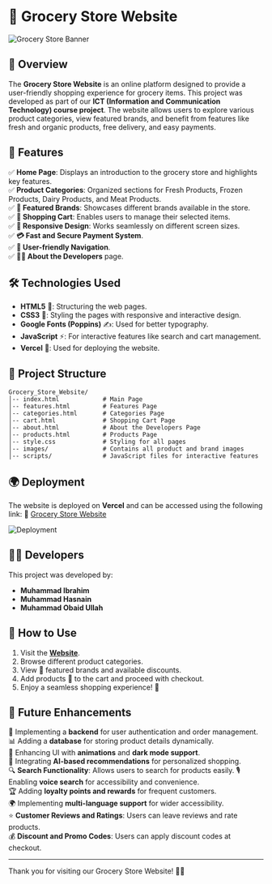# 🛒 Grocery Store Website

![Grocery Store Banner](https://source.unsplash.com/1200x400/?grocery.store)

## 🌟 Overview
The **Grocery Store Website** is an online platform designed to provide a user-friendly shopping experience for grocery items. This project was developed as part of our **ICT (Information and Communication Technology) course project**. The website allows users to explore various product categories, view featured brands, and benefit from features like fresh and organic products, free delivery, and easy payments.

## 🚀 Features
✅ **Home Page**: Displays an introduction to the grocery store and highlights key features.  
✅ **Product Categories**: Organized sections for Fresh Products, Frozen Products, Dairy Products, and Meat Products.   
✅ **🥇 Featured Brands**: Showcases different brands available in the store.  
✅ **🛒 Shopping Cart**: Enables users to manage their selected items.  
✅ **📱 Responsive Design**: Works seamlessly on different screen sizes.  
✅ **💳 Fast and Secure Payment System**.  
✅ **🔗 User-friendly Navigation**.  
✅ **👨‍💻 About the Developers** page.  

## 🛠 Technologies Used
- **HTML5** 🎨: Structuring the web pages.
- **CSS3** 💅: Styling the pages with responsive and interactive design.
- **Google Fonts (Poppins)** ✍️: Used for better typography.
- **JavaScript** ⚡: For interactive features like search and cart management.
- **Vercel** 🚀: Used for deploying the website.

## 📁 Project Structure
```
Grocery_Store_Website/
│-- index.html            # Main Page
│-- features.html         # Features Page
│-- categories.html       # Categories Page
│-- cart.html             # Shopping Cart Page
│-- about.html            # About the Developers Page
│-- products.html         # Products Page
│-- style.css             # Styling for all pages
│-- images/               # Contains all product and brand images
│-- scripts/              # JavaScript files for interactive features
```

## 🌍 Deployment
The website is deployed on **Vercel** and can be accessed using the following link:
🔗 [Grocery Store Website](https://grocerystorewebsite-olive.vercel.app/)

![Deployment](https://media.giphy.com/media/26AHONQ79FdWZhAI0/giphy.gif)

## 👨‍💻 Developers
This project was developed by:
- **Muhammad Ibrahim**
- **Muhammad Hasnain**
- **Muhammad Obaid Ullah**

## 🏁 How to Use
1. Visit the **[Website](https://grocerystorewebsite-olive.vercel.app/)**.
2. Browse different product categories.
3. View 🥇 featured brands and available discounts.
4. Add products 🛒 to the cart and proceed with checkout.
5. Enjoy a seamless shopping experience! 🎉

## 🔮 Future Enhancements
🚀 Implementing a **backend** for user authentication and order management.  
📊 Adding a **database** for storing product details dynamically.  
🎨 Enhancing UI with **animations** and **dark mode support**.  
🤖 Integrating **AI-based recommendations** for personalized shopping.  
🔍 **Search Functionality**: Allows users to search for products easily. 
🎙️ Enabling **voice search** for accessibility and convenience.  
🏆 Adding **loyalty points and rewards** for frequent customers.  
🌍 Implementing **multi-language support** for wider accessibility.  
⭐ **Customer Reviews and Ratings**: Users can leave reviews and rate products.  
💰 **Discount and Promo Codes**: Users can apply discount codes at checkout.  


---
Thank you for visiting our Grocery Store Website! 🛒🚀

